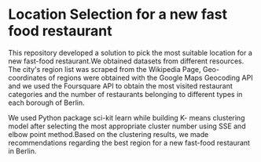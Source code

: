 # Location Selection for a new fast food restaurant

This repository developed a solution to pick the most suitable location for a new fast-food restaurant.We obtained datasets from different resources. 
The city's region list was scraped from the Wikipedia Page, Geo-coordinates of regions were obtained with the Google Maps Geocoding API and we used the Foursquare API to obtain the most visited restaurant categories and the number of restaurants belonging to different types in each borough of Berlin.

We used Python package sci-kit learn while building K- means clustering model after selecting the most appropriate cluster number using SSE and elbow point method.Based on the clustering results, we made recommendations regarding the best region for a new fast-food restaurant in Berlin.
